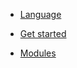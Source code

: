 <!-- docs/_sidebar.md -->

<!--span class="hide_mobile" style="position: relative;top: -18px;left: 10px;">An abstract programming language</span-->

* [Language]()

* <a href="#/GETSTARTED.md" class="btn">Get started</a>

* [Modules](MODULES.md)



<!--* <a href="https://github.com/puzzlelang/puzzle" target="_blank" class="" style="margin:0px 10px"><span class="fab fa-github"></span></a>-->

<!--* [Learn](?id=puzzle)

* [Guides](chapters/GUIDES.md)

* [Modules](chapters/modules/index.md) -->